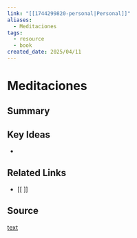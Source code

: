 ```yaml
---
link: "[[1744299820-personal|Personal]]"
aliases:
  - Meditaciones
tags:
  - resource
  - book
created_date: 2025/04/11
---
```

# Meditaciones

## Summary


## Key Ideas
- 

## Related Links
- [[ ]]

## Source
[text](url) 
